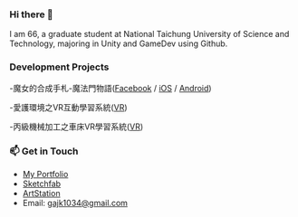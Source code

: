 ### Hi there 👋

I am 66, a graduate student at National Taichung University of Science and Technology, majoring in Unity and GameDev using Github.

### Development Projects
-魔女的合成手札-魔法門物語([Facebook](https://www.facebook.com/profile.php?id=100083201228575) / [iOS](https://apps.apple.com/tw/app/%E9%AD%94%E5%A5%B3%E3%81%AE%E5%90%88%E6%88%90%E6%89%8B%E6%9C%AD-%E9%AD%94%E6%B3%95%E9%96%80%E7%89%A9%E8%AA%9E/id1632033245) / [Android](https://play.google.com/store/apps/details?id=com.soft_world.mycard.WitchTrainee&pcampaignid=web_share))

-愛護環境之VR互動學習系統([VR](https://moevrar.tku.edu.tw/material_detail.cshtml?id=141))

-丙級機械加工之車床VR學習系統([VR](https://moevrar.tku.edu.tw/material_detail.cshtml?id=114))

### 📫 Get in Touch
- [My Portfolio](https://66cn.notion.site/5f6d5150281a48a0b50aa3911264dbf5?pvs=4)
- [Sketchfab](https://sketchfab.com/cn66)
- [ArtStation](https://www.artstation.com/cn66)
- Email: gajk1034@gmail.com

<!--
**gajk1034/gajk1034** is a ✨ _special_ ✨ repository because its `README.md` (this file) appears on your GitHub profile.

Here are some ideas to get you started:

- 🔭 I’m currently working on ...
- 🌱 I’m currently learning ...
- 👯 I’m looking to collaborate on ...
- 🤔 I’m looking for help with ...
- 💬 Ask me about ...
- 📫 How to reach me: ...
- 😄 Pronouns: ...
- ⚡ Fun fact: ...
-->
